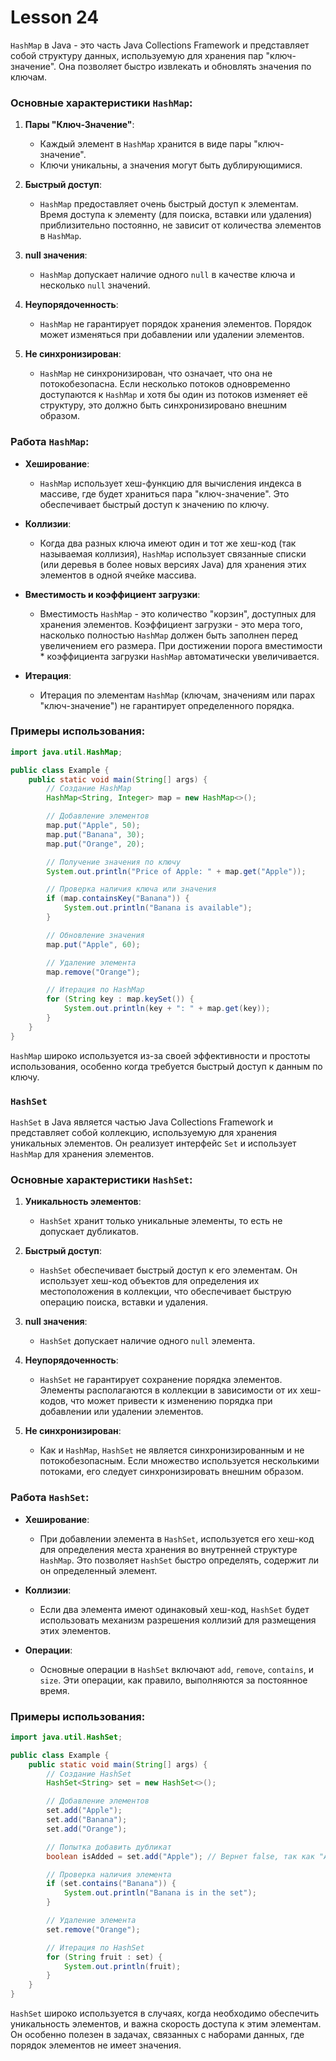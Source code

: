 # Lesson 24

`HashMap` в Java - это часть Java Collections Framework и представляет собой структуру данных, используемую для хранения пар "ключ-значение". Она позволяет быстро извлекать и обновлять значения по ключам. 

### Основные характеристики `HashMap`:

1. **Пары "Ключ-Значение"**:
    - Каждый элемент в `HashMap` хранится в виде пары "ключ-значение".
    - Ключи уникальны, а значения могут быть дублирующимися.

2. **Быстрый доступ**:
    - `HashMap` предоставляет очень быстрый доступ к элементам. Время доступа к элементу (для поиска, вставки или удаления) приблизительно постоянно, не зависит от количества элементов в `HashMap`.

3. **null значения**:
    - `HashMap` допускает наличие одного `null` в качестве ключа и несколько `null` значений.

4. **Неупорядоченность**:
    - `HashMap` не гарантирует порядок хранения элементов. Порядок может изменяться при добавлении или удалении элементов.

5. **Не синхронизирован**:
    - `HashMap` не синхронизирован, что означает, что она не потокобезопасна. Если несколько потоков одновременно доступаются к `HashMap` и хотя бы один из потоков изменяет её структуру, это должно быть синхронизировано внешним образом.

### Работа `HashMap`:

- **Хеширование**:
    - `HashMap` использует хеш-функцию для вычисления индекса в массиве, где будет храниться пара "ключ-значение". Это обеспечивает быстрый доступ к значению по ключу.

- **Коллизии**:
    - Когда два разных ключа имеют один и тот же хеш-код (так называемая коллизия), `HashMap` использует связанные списки (или деревья в более новых версиях Java) для хранения этих элементов в одной ячейке массива.

- **Вместимость и коэффициент загрузки**:
    - Вместимость `HashMap` - это количество "корзин", доступных для хранения элементов. Коэффициент загрузки - это мера того, насколько полностью `HashMap` должен быть заполнен перед увеличением его размера. При достижении порога вместимости * коэффициента загрузки `HashMap` автоматически увеличивается.

- **Итерация**:
    - Итерация по элементам `HashMap` (ключам, значениям или парах "ключ-значение") не гарантирует определенного порядка.

### Примеры использования:

```java
import java.util.HashMap;

public class Example {
    public static void main(String[] args) {
        // Создание HashMap
        HashMap<String, Integer> map = new HashMap<>();

        // Добавление элементов
        map.put("Apple", 50);
        map.put("Banana", 30);
        map.put("Orange", 20);

        // Получение значения по ключу
        System.out.println("Price of Apple: " + map.get("Apple"));

        // Проверка наличия ключа или значения
        if (map.containsKey("Banana")) {
            System.out.println("Banana is available");
        }

        // Обновление значения
        map.put("Apple", 60);

        // Удаление элемента
        map.remove("Orange");

        // Итерация по HashMap
        for (String key : map.keySet()) {
            System.out.println(key + ": " + map.get(key));
        }
    }
}


```

`HashMap` широко используется из-за своей эффективности и простоты использования, особенно когда требуется быстрый доступ к данным по ключу.

### `HashSet`

`HashSet` в Java является частью Java Collections Framework и представляет собой коллекцию, используемую для хранения уникальных элементов. Он реализует интерфейс `Set` и использует `HashMap` для хранения элементов. 

### Основные характеристики `HashSet`:

1. **Уникальность элементов**:
    - `HashSet` хранит только уникальные элементы, то есть не допускает дубликатов.

2. **Быстрый доступ**:
    - `HashSet` обеспечивает быстрый доступ к его элементам. Он использует хеш-код объектов для определения их местоположения в коллекции, что обеспечивает быструю операцию поиска, вставки и удаления.

3. **null значения**:
    - `HashSet` допускает наличие одного `null` элемента.

4. **Неупорядоченность**:
    - `HashSet` не гарантирует сохранение порядка элементов. Элементы располагаются в коллекции в зависимости от их хеш-кодов, что может привести к изменению порядка при добавлении или удалении элементов.

5. **Не синхронизирован**:
    - Как и `HashMap`, `HashSet` не является синхронизированным и не потокобезопасным. Если множество используется несколькими потоками, его следует синхронизировать внешним образом.

### Работа `HashSet`:

- **Хеширование**:
    - При добавлении элемента в `HashSet`, используется его хеш-код для определения места хранения во внутренней структуре `HashMap`. Это позволяет `HashSet` быстро определять, содержит ли он определенный элемент.

- **Коллизии**:
    - Если два элемента имеют одинаковый хеш-код, `HashSet` будет использовать механизм разрешения коллизий для размещения этих элементов.

- **Операции**:
    - Основные операции в `HashSet` включают `add`, `remove`, `contains`, и `size`. Эти операции, как правило, выполняются за постоянное время.

### Примеры использования:

```java
import java.util.HashSet;

public class Example {
    public static void main(String[] args) {
        // Создание HashSet
        HashSet<String> set = new HashSet<>();

        // Добавление элементов
        set.add("Apple");
        set.add("Banana");
        set.add("Orange");

        // Попытка добавить дубликат
        boolean isAdded = set.add("Apple"); // Вернет false, так как "Apple" уже есть в наборе

        // Проверка наличия элемента
        if (set.contains("Banana")) {
            System.out.println("Banana is in the set");
        }

        // Удаление элемента
        set.remove("Orange");

        // Итерация по HashSet
        for (String fruit : set) {
            System.out.println(fruit);
        }
    }
}
```

`HashSet` широко используется в случаях, когда необходимо обеспечить уникальность элементов, и важна скорость доступа к этим элементам. Он особенно полезен в задачах, связанных с наборами данных, где порядок элементов не имеет значения.